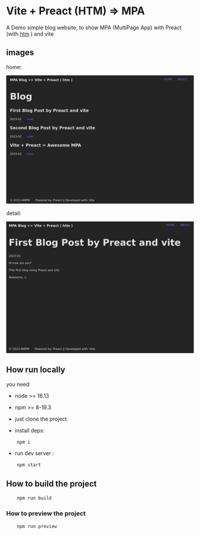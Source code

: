 # Vite + Preact (HTM) => MPA

A Demo simple blog website, to show MPA (MultiPage App) with Preact (with [htm](https://github.com/developit/htm) ) and vite

## images

home:

![homepage](./home.png)

detail:

![detail](./detail.png)

## How run locally

you need:

- node >= 18.13
- npm >= 8-19.3

- just clone the project

- install deps:

```bash
    npm i
```

- run dev server :

```bash
    npm start
```

## How to build the project

```bash
    npm run build
```

### How to preview the project

```bash
    npm run preview
```

